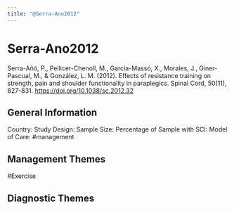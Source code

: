 ```yaml
---
title: "@Serra-Ano2012"
---
```


# Serra-Ano2012
Serra-Añó, P., Pellicer-Chenoll, M., García-Massó, X., Morales, J., Giner-Pascual, M., & González, L. M. (2012). Effects of resistance training on strength, pain and shoulder functionality in paraplegics. Spinal Cord, 50(11), 827-831. https://doi.org/10.1038/sc.2012.32 

## General Information
Country: 
Study Design: 
Sample Size: 
Percentage of Sample with SCI:
Model of Care: #management 

## Management Themes
#Exercise 

## Diagnostic Themes
